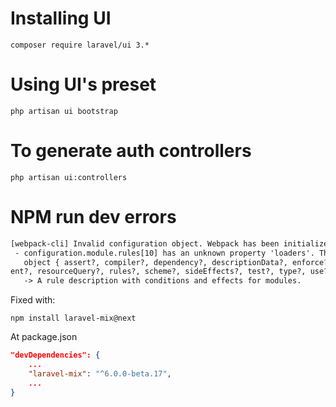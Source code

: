 # Installing UI
`composer require laravel/ui 3.*`

# Using UI's preset
`php artisan ui bootstrap`

# To generate auth controllers
`php artisan ui:controllers`

# NPM run dev errors
```txt
[webpack-cli] Invalid configuration object. Webpack has been initialized using a configuration object that does not match the API schema.
 - configuration.module.rules[10] has an unknown property 'loaders'. These properties are valid:
   object { assert?, compiler?, dependency?, descriptionData?, enforce?, exclude?, generator?, include?, issuer?, issuerLayer?, layer?, loader?, mimetype?, oneOf?, options?, parser?, realResource?, resolve?, resource?, resourceFragm
ent?, resourceQuery?, rules?, scheme?, sideEffects?, test?, type?, use? }
   -> A rule description with conditions and effects for modules.
```

Fixed with:
```text
npm install laravel-mix@next
```
At package.json
```json
"devDependencies": {
    ...
    "laravel-mix": "^6.0.0-beta.17",
    ...  
}
```
